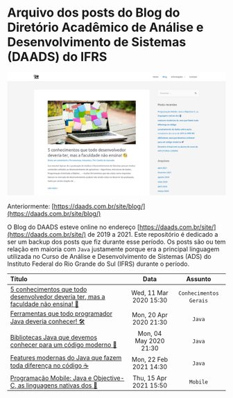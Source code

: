 # Arquivo dos posts do Blog do Diretório Acadêmico de Análise e Desenvolvimento de Sistemas (DAADS) do IFRS

![](./img/print.png)

Anteriormente: [https://daads.com.br/site/blog/](https://daads.com.br/site/blog/)

O Blog do DAADS esteve online no endereço [https://daads.com.br/site/](https://daads.com.br/site/) de 2019 a 2021. Este repositório é dedicado a ser um backup dos posts que fiz durante esse período. Os posts são ou tem relação em maioria com `Java` justamente porque era a principal linguagem utilizada no Curso de Análise e Desenvolvimento de Sistemas (ADS) do Instituto Federal do Rio Grande do Sul (IFRS) durante o período.

| Título | Data | Assunto |
| :--    |  :--: | :--:    |
| [5 conhecimentos que todo desenvolvedor deveria ter, mas a faculdade não ensina! 🧐](https://github.com/Camilotk/posts-daads/blob/main/mas-a-faculdade-nao-ensina.md) | Wed, 11 Mar 2020 15:30 | `Conhecimentos Gerais` |
| [Ferramentas que todo programador Java deveria conhecer! 🛠️](https://github.com/Camilotk/posts-daads/blob/main/ferramentas-programador-java.md) | Mon, 20 Apr 2020 21:30 | `Java` |
| [Bibliotecas Java que devemos conhecer para um código moderno 🚀](https://github.com/Camilotk/posts-daads/blob/main/bibliotecas-java-moderno.md) | Mon, 04 May 2020 21:30 | `Java` |
| [Features modernas do Java que fazem toda diferença no código ☕](https://github.com/Camilotk/posts-daads/blob/main/features-modernas-do-java.md) | Mon, 22 Feb 2021 14:30 | `Java` |
| [Programação Mobile: Java e Objective-C, as linguagens nativas dos 📱](https://github.com/Camilotk/posts-daads/blob/main/mobile-java-objective-c.md) | Thu, 15 Apr 2021 15:50 | `Mobile` |


